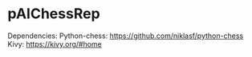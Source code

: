 # pAIChessRep
Dependencies:
Python-chess: https://github.com/niklasf/python-chess
Kivy: https://kivy.org/#home
